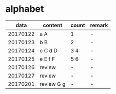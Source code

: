 # alphabet

|data|content|count|remark|
|---|---|---|---|
|20170122|a A|1|-|
|20170123|b B|2|-|
|20170124|c C d D|3 4|-|
|20170125|e E f F|5 6|-|
|20170126|review|-|-|
|20170127|review|-|-|
|20170201|review G g|-|-|